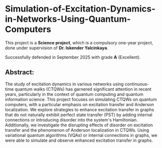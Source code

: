 # Simulation-of-Excitation-Dynamics-in-Networks-Using-Quantum-Computers

This project is a  **Science project**, which is a compulsory one-year project, done under supervision of **Dr. Iskender Yalcinkaya**.

Successfully defended in September 2025 with grade **A** (Excellent).

## Abstract:
The study of excitation dynamics in various networks using continuous-time quantum walks (CTQWs) has garnered significant attention in recent years, particularly in the context of quantum computing and quantum information science. This project focuses on simulating CTQWs on quantum computers, with a particular emphasis on excitation transfer and Anderson localization. We explore strategies to enhance excitation transfer in graphs that do not naturally exhibit perfect state transfer (PST) by adding internal connections or introducing disorder into the system's Hamiltonian. Additionally, we investigate the disrupting effects of disorder on excitation transfer and the phenomenon of Anderson localization in CTQWs. Using variational quantum algorithms (VQAs) or internal connections in graphs, we were able to simulate and observe enhanced excitation transfer in graphs.
